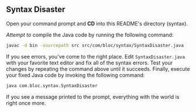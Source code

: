 ## Syntax Disaster

Open your command prompt and **CD** into this README's directory (syntax).

_Attempt to_ compile the Java code by running the following command:

``` bash
javac -d bin -sourcepath src src/com/bloc/syntax/SyntaxDisaster.java
```

If you see errors, you've come to the right place. Edit `SyntaxDisaster.java` with your favorite text editor and fix all of the syntax errors. Test your changes by repeating the command above until it succeeds. Finally, execute your fixed Java code by invoking the following command:

``` bash
java com.bloc.syntax.SyntaxDisaster
```

If you see a message printed to the prompt, everything with the world is right once more.
